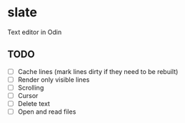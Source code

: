 # slate
Text editor in Odin

## TODO
- [ ] Cache lines (mark lines dirty if they need to be rebuilt)
- [ ] Render only visible lines
- [ ] Scrolling
- [ ] Cursor
- [ ] Delete text
- [ ] Open and read files
